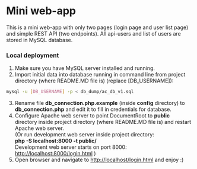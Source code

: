 # Mini web-app
This is a mini web-app with only two pages (login page and user list page)
and simple REST API (two endpoints). All api-users and list of users are stored
in MySQL database.


### Local deployment
1. Make sure you have MySQL server installed and running.
2. Import initial data into database running in command line from project
directory (where README.MD file is) (replace [DB_USERNAME]):
```bash
mysql -u [DB_USERNAME] -p < db_dump/ac_db_v1.sql
```
3. Rename file **db_connection.php.example** (inside **config** directory) to **db_connection.php** and edit it to fill in credentials for database.
4. Configure Apache web server to point DocumentRoot to **public** directory
inside project directory (where README.MD file is) and restart Apache web server.  
(Or run development web server inside project directory:  
**php -S localhost:8000 -t public/**  
Development web server starts on port 8000: [http://localhost:8000/login.html](http://localhost:8000/login.html) )
5. Open browser and navigate to [http://localhost/login.html](http://localhost/login.html) and enjoy :)
